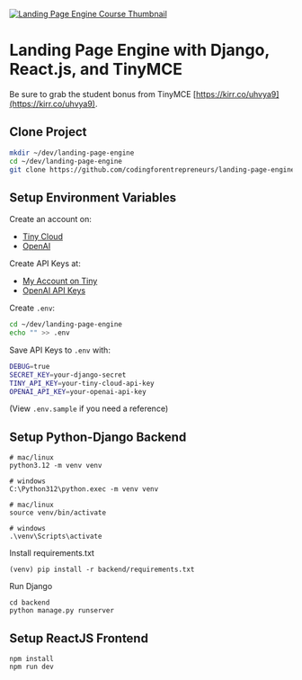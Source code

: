 [![Landing Page Engine Course Thumbnail](https://static.codingforentrepreneurs.com/media/courses/reactify-django-landing-page-engine/77f15bd6-9369-4b16-aabb-63049bb92ce1.jpg)](https://www.codingforentrepreneurs.com/courses/reactify-django-landing-page-engine/)

# Landing Page Engine with Django, React.js, and TinyMCE

Be sure to grab the student bonus from TinyMCE [https://kirr.co/uhvya9](https://kirr.co/uhvya9).

## Clone Project

```bash
mkdir ~/dev/landing-page-engine
cd ~/dev/landing-page-engine
git clone https://github.com/codingforentrepreneurs/landing-page-engine-django-react-tinymce .
```

## Setup Environment Variables

Create an account on:

- [Tiny Cloud](https://kirr.co/xvnpsj)
- [OpenAI](https://openai.com)

Create API Keys at:

- [My Account on Tiny](https://kirr.co/okifco)
- [OpenAI API Keys](https://platform.openai.com/api-keys)

Create `.env`:
    
```bash
cd ~/dev/landing-page-engine
echo "" >> .env
```

Save API Keys to `.env` with:

```bash
DEBUG=true
SECRET_KEY=your-django-secret
TINY_API_KEY=your-tiny-cloud-api-key
OPENAI_API_KEY=your-openai-api-key
```
(View `.env.sample` if you need a reference)


## Setup Python-Django Backend

```
# mac/linux
python3.12 -m venv venv

# windows
C:\Python312\python.exec -m venv venv

# mac/linux
source venv/bin/activate

# windows
.\venv\Scripts\activate
```

Install requirements.txt
```
(venv) pip install -r backend/requirements.txt
```

Run Django
```
cd backend
python manage.py runserver
```


## Setup ReactJS Frontend

```
npm install
npm run dev
```
